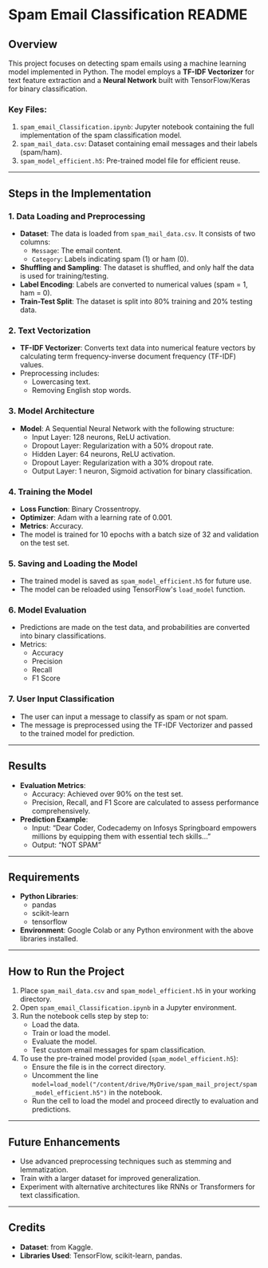 # Spam Email Classification README

## Overview

This project focuses on detecting spam emails using a machine learning model implemented in Python. The model employs a **TF-IDF Vectorizer** for text feature extraction and a **Neural Network** built with TensorFlow/Keras for binary classification.

### Key Files:

1. `spam_email_Classification.ipynb`: Jupyter notebook containing the full implementation of the spam classification model.
2. `spam_mail_data.csv`: Dataset containing email messages and their labels (spam/ham).
3. `spam_model_efficient.h5`: Pre-trained model file for efficient reuse.

---

## Steps in the Implementation

### 1. **Data Loading and Preprocessing**

- **Dataset**: The data is loaded from `spam_mail_data.csv`. It consists of two columns:
  - `Message`: The email content.
  - `Category`: Labels indicating spam (1) or ham (0).
- **Shuffling and Sampling**: The dataset is shuffled, and only half the data is used for training/testing.
- **Label Encoding**: Labels are converted to numerical values (spam = 1, ham = 0).
- **Train-Test Split**: The dataset is split into 80% training and 20% testing data.

### 2. **Text Vectorization**

- **TF-IDF Vectorizer**: Converts text data into numerical feature vectors by calculating term frequency-inverse document frequency (TF-IDF) values.
- Preprocessing includes:
  - Lowercasing text.
  - Removing English stop words.

### 3. **Model Architecture**

- **Model**: A Sequential Neural Network with the following structure:
  - Input Layer: 128 neurons, ReLU activation.
  - Dropout Layer: Regularization with a 50% dropout rate.
  - Hidden Layer: 64 neurons, ReLU activation.
  - Dropout Layer: Regularization with a 30% dropout rate.
  - Output Layer: 1 neuron, Sigmoid activation for binary classification.

### 4. **Training the Model**

- **Loss Function**: Binary Crossentropy.
- **Optimizer**: Adam with a learning rate of 0.001.
- **Metrics**: Accuracy.
- The model is trained for 10 epochs with a batch size of 32 and validation on the test set.

### 5. **Saving and Loading the Model**

- The trained model is saved as `spam_model_efficient.h5` for future use.
- The model can be reloaded using TensorFlow's `load_model` function.

### 6. **Model Evaluation**

- Predictions are made on the test data, and probabilities are converted into binary classifications.
- Metrics:
  - Accuracy
  - Precision
  - Recall
  - F1 Score

### 7. **User Input Classification**

- The user can input a message to classify as spam or not spam.
- The message is preprocessed using the TF-IDF Vectorizer and passed to the trained model for prediction.

---

## Results

- **Evaluation Metrics**:
  - Accuracy: Achieved over 90% on the test set.
  - Precision, Recall, and F1 Score are calculated to assess performance comprehensively.
- **Prediction Example**:
  - Input: “Dear Coder, Codecademy on Infosys Springboard empowers millions by equipping them with essential tech skills...”
  - Output: “NOT SPAM”

---

## Requirements

- **Python Libraries**:
  - pandas
  - scikit-learn
  - tensorflow
- **Environment**: Google Colab or any Python environment with the above libraries installed.

---

## How to Run the Project

1. Place `spam_mail_data.csv` and `spam_model_efficient.h5` in your working directory.
2. Open `spam_email_Classification.ipynb` in a Jupyter environment.
3. Run the notebook cells step by step to:
   - Load the data.
   - Train or load the model.
   - Evaluate the model.
   - Test custom email messages for spam classification.
4. To use the pre-trained model provided (`spam_model_efficient.h5`):
   - Ensure the file is in the correct directory.
   - Uncomment the line `model=load_model("/content/drive/MyDrive/spam_mail_project/spam_model_efficient.h5")` in the notebook.
   - Run the cell to load the model and proceed directly to evaluation and predictions.

---

## Future Enhancements

- Use advanced preprocessing techniques such as stemming and lemmatization.
- Train with a larger dataset for improved generalization.
- Experiment with alternative architectures like RNNs or Transformers for text classification.

---

## Credits

- **Dataset**: from Kaggle.
- **Libraries Used**: TensorFlow, scikit-learn, pandas.

